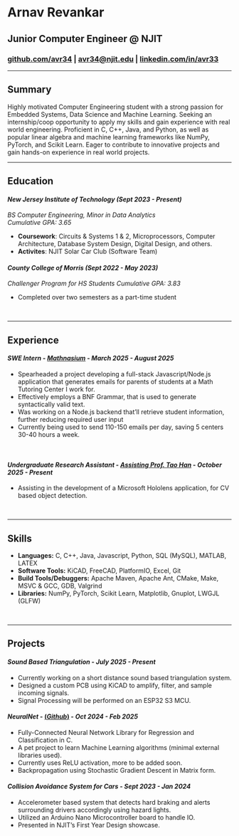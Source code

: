 # Arnav Revankar

## Junior Computer Engineer @ NJIT

### [github.com/avr34](https://github.com/avr34) | [avr34@njit.edu](mailto:avr34@njit.edu) | [linkedin.com/in/avr33](https://www.linkedin.com/in/avr33/)

---

## Summary

Highly motivated Computer Engineering student with a strong passion for Embedded Systems, Data Science and Machine Learning. Seeking an internship/coop opportunity to apply my skills and gain experience with real world engineering. Proficient in C, C++, Java, and Python, as well as popular linear algebra and machine learning frameworks like NumPy, PyTorch, and Scikit Learn. Eager to contribute to innovative projects and gain hands-on experience in real world projects.

---

## Education

#### ***New Jersey Institute of Technology*** *(Sept 2023 - Present)*  
*BS Computer Engineering, Minor in Data Analytics*  
*Cumulative GPA: 3.65*

- **Coursework**: Circuits & Systems 1 & 2, Microprocessors, Computer Architecture, Database System Design, Digital Design, and others.
- **Activites**: NJIT Solar Car Club (Software Team)


#### ***County College of Morris*** *(Sept 2022 - May 2023)*
*Challenger Program for HS Students*
*Cumulative GPA: 3.83*

- Completed over two semesters as a part-time student

<br>

---

## Experience

#### ***SWE Intern*** - [*Mathnasium*](https://www.mathnasium.com/math-centers/chatham) - *March 2025 - August 2025*

- Spearheaded a project developing a full-stack Javascript/Node.js application that generates emails for parents of students at a Math Tutoring Center I work for.
- Effectively employs a BNF Grammar, that is used to generate syntactically valid text.
- Was working on a Node.js backend that’ll retrieve student information, further reducing required user input
- Currently being used to send 110-150 emails per day, saving 5 centers 30-40 hours a week.

<br>

#### ***Undergraduate Research Assistant*** - [*Assisting Prof. Tao Han*](https://tao-han-njit.netlify.app) - *October 2025 - Present*
- Assisting in the development of a Microsoft Hololens application, for CV based object detection.

<br>

---

## Skills

- **Languages:** C, C++, Java, Javascript, Python, SQL (MySQL), MATLAB, LATEX
- **Software Tools:** KiCAD, FreeCAD, PlatformIO, Excel, Git
- **Build Tools/Debuggers:** Apache Maven, Apache Ant, CMake, Make, MSVC & GCC, GDB, Valgrind
- **Libraries:** NumPy, PyTorch, Scikit Learn, Matplotlib, Gnuplot, LWGJL (GLFW)

<br>

---

## Projects

#### ***Sound Based Triangulation*** - *July 2025 - Present*

- Currently working on a short distance sound based triangulation system.
- Designed a custom PCB using KiCAD to amplify, filter, and sample incoming signals.
- Signal Processing will be performed on an ESP32 S3 MCU.

#### ***NeuralNet*** - [(*Github*)](https://github.com/avr34/NeuralNet) - *Oct 2024 - Feb 2025*

- Fully-Connected Neural Network Library for Regression and Classification in C.
- A pet project to learn Machine Learning algorithms (minimal external libraries used).
- Currently uses ReLU activation, more to be added soon.
- Backpropagation using Stochastic Gradient Descent in Matrix form.


#### ***Collision Avoidance System for Cars*** - *Sept 2023 - Jan 2024*

- Accelerometer based system that detects hard braking and alerts surrounding drivers accordingly using hazard lights.
- Utilized an Arduino Nano Microcontroller board to handle IO.
- Presented in NJIT’s First Year Design showcase.
